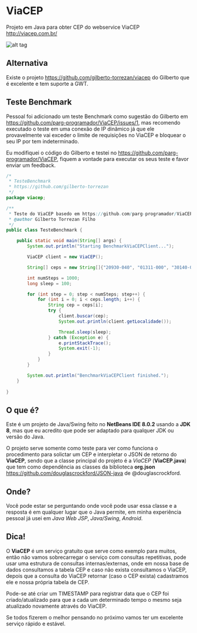 # ViaCEP
Projeto em Java para obter CEP do webservice ViaCEP
http://viacep.com.br/

![alt tag](http://www.parg.com.br/imagens.parg.com.br/viacep.png)

## Alternativa
Existe o projeto https://github.com/gilberto-torrezan/viacep do Gilberto que é excelente e tem suporte a GWT.

## Teste Benchmark
Pessoal foi adicionado um teste Benchmark como sugestão do Gilberto em https://github.com/parg-programador/ViaCEP/issues/1, mas recomendo executado o teste em uma conexão de IP dinâmico já que ele provavelmente vai exceder o limite de requisições no ViaCEP e bloquear o seu IP por tem indeterminado.

Eu modifiquei o código do Gilberto e testei no https://github.com/parg-programador/ViaCEP, fiquem a vontade para executar os seus teste e favor enviar um feedback.

```java
/*
 * TesteBenchmark
 * https://github.com/gilberto-torrezan
 */
package viacep;

/**
 * Teste do ViaCEP basedo em https://github.com/parg-programador/ViaCEP/issues/1
 * @author Gilberto Torrezan Filho
 */
public class TesteBenchmark {

    public static void main(String[] args) {
        System.out.println("Starting BenchmarkViaCEPClient...");

        ViaCEP client = new ViaCEP();

        String[] ceps = new String[]{"20930-040", "01311-000", "30140-010", "40026-040", "90010-273", "50030-000", "65010-970", "69900-094", "70050-000", "80010-150"};

        int numSteps = 1000;
        long sleep = 100;

        for (int step = 0; step < numSteps; step++) {
            for (int i = 0; i < ceps.length; i++) {
                String cep = ceps[i];
                try {
                    client.buscar(cep);
                    System.out.println(client.getLocalidade());

                    Thread.sleep(sleep);
                } catch (Exception e) {
                    e.printStackTrace();
                    System.exit(-1);
                }
            }
        }

        System.out.println("BenchmarkViaCEPClient finished.");
    }
    
}
```

## O que é?
Este é um projeto de Java/Swing feito no **NetBeans IDE 8.0.2** usando a **JDK 8**, mas que eu acredito que pode ser adaptado para qualquer JDK ou versão do Java.

O projeto serve somente como teste para ver como funciona o procedimento para solictar um CEP e interpletar o JSON de retorno do **ViaCEP**, sendo que a classe principal do projeto é a *ViaCEP* (**ViaCEP.java**) que tem como dependência as classes da biblioteca **org.json** https://github.com/douglascrockford/JSON-java de @douglascrockford.

## Onde?
Você pode estar se perguntando onde você pode usar essa classe e a resposta é em qualquer lugar que o Java permite, em minha experiência pessoal já usei em *Java Web JSP*, *Java/Swing*, *Android*.

## Dica!
O **ViaCEP** é um serviço gratuito que serve como exemplo para muitos, então não vamos sobrecarregar o serviço com consultas repetitivas, pode usar uma estrutura de consultas internas/externas, onde em nossa base de dados consultamos a tabela CEP e caso não exista consultamos o ViaCEP, depois que a consulta do ViaCEP retornar (caso o CEP exista) cadastramos ele e nossa própria tabela de CEP.

Pode-se até criar um TIMESTAMP para registrar data que o CEP foi criado/atualizado para que a cada um determinado tempo o mesmo seja atualizado novamente através do ViaCEP.

Se todos fizerem o melhor pensando no próximo vamos ter um excelente serviço rápido e estável.
